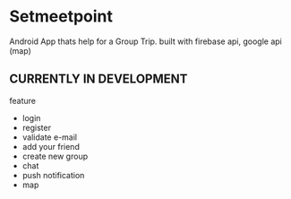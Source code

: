 # Setmeetpoint
Android App thats help for a Group Trip.
built with firebase api, google api (map)

## CURRENTLY IN DEVELOPMENT

feature
- login 
- register
- validate e-mail
- add your friend
- create new group
- chat
- push notification
- map
